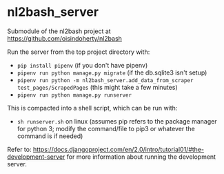 # nl2bash_server
Submodule of the nl2bash project at https://github.com/oisindoherty/nl2bash

Run the server from the top project directory with:
- `pip install pipenv` (if you don't have pipenv)
- `pipenv run python manage.py migrate` (if the db.sqlite3 isn't setup)
- `pipenv run python -m nl2bash_server.add_data_from_scraper test_pages/ScrapedPages` (this might take a few minutes)
- `pipenv run python manage.py runserver`

This is compacted into a shell script, which can be run with:
- `sh runserver.sh` on linux (assumes pip refers to the package manager for python 3; modify the command/file to pip3 or whatever the command is if needed)

Refer to: https://docs.djangoproject.com/en/2.0/intro/tutorial01/#the-development-server
for more information about running the development server.
